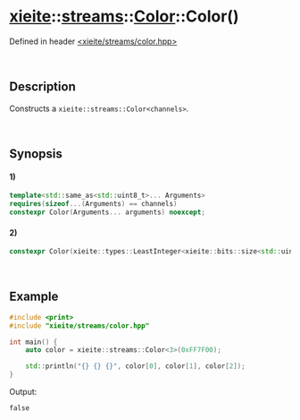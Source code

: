 # [xieite](../../../../../../xieite.md)\:\:[streams](../../../../../../streams.md)\:\:[Color<channels>](../../../../color.md)\:\:Color\(\)
Defined in header [<xieite/streams/color.hpp>](../../../../../../../include/xieite/streams/color.hpp)

&nbsp;

## Description
Constructs a `xieite::streams::Color<channels>`.

&nbsp;

## Synopsis
#### 1)
```cpp
template<std::same_as<std::uint8_t>... Arguments>
requires(sizeof...(Arguments) == channels)
constexpr Color(Arguments... arguments) noexcept;
```
#### 2)
```cpp
constexpr Color(xieite::types::LeastInteger<xieite::bits::size<std::uint8_t> * channels> value = 0) noexcept;
```

&nbsp;

## Example
```cpp
#include <print>
#include "xieite/streams/color.hpp"

int main() {
    auto color = xieite::streams::Color<3>(0xFF7F00);

    std::println("{} {} {}", color[0], color[1], color[2]);
}
```
Output:
```
false
```

